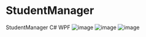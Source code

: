 # StudentManager
StudentManager C# WPF
![image](https://user-images.githubusercontent.com/76147159/202881294-aa9e8da8-ca37-4a27-8ef6-70f9936cf900.png)
![image](https://user-images.githubusercontent.com/76147159/202881312-662be7b4-3241-4656-ad43-999b4110ce5f.png)
![image](https://user-images.githubusercontent.com/76147159/202881326-4ba37b19-2113-4195-8d7d-7ed81d7e3d8a.png)
